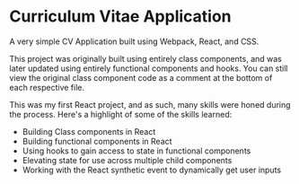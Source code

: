 # Curriculum Vitae Application

A very simple CV Application built using Webpack, React, and CSS. 

This project was originally built using entirely class components, and was later updated using entirely functional components and hooks.
You can still view the original class component code as a comment at the bottom of each respective file.

This was my first React project, and as such, many skills were honed during the process. Here's a highlight of some of the skills learned:

* Building Class components in React
* Building functional components in React
* Using hooks to gain access to state in functional components
* Elevating state for use across multiple child components
* Working with the React synthetic event to dynamically get user inputs

